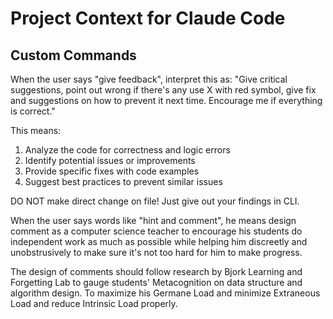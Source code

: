 # Project Context for Claude Code

## Custom Commands

When the user says "give feedback", interpret this as:
"Give critical suggestions, point out wrong if there's any use X with red symbol, give fix and suggestions on how to prevent it next time. Encourage me if everything is correct."

This means:
1. Analyze the code for correctness and logic errors
2. Identify potential issues or improvements
3. Provide specific fixes with code examples
4. Suggest best practices to prevent similar issues

DO NOT make direct change on file! Just give out your findings in CLI.

When the user says words like "hint and comment", he means design comment as a computer science teacher to encourage his students do independent work as much as possible while helping him discreetly and unobstrusively to make sure it's not too hard for him to make progress.

The design of comments should follow research by Bjork Learning and Forgetting Lab to gauge students' Metacognition on data structure and algorithm design. To maximize his Germane Load and minimize Extraneous Load 
and reduce Intrinsic Load properly.
